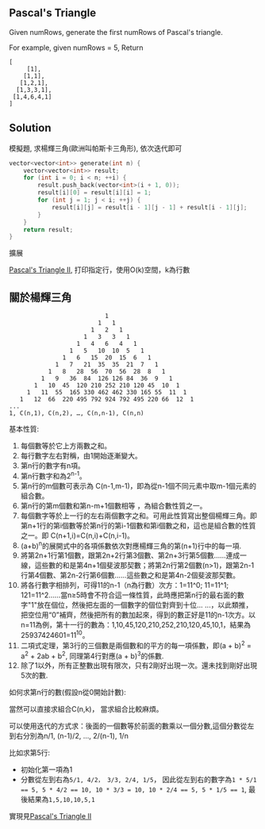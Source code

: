 ## Pascal's Triangle

Given numRows, generate the first numRows of Pascal's triangle.

For example, given numRows = 5,
Return

```
[
     [1],
    [1,1],
   [1,2,1],
  [1,3,3,1],
 [1,4,6,4,1]
]
```

## Solution

模擬題, 求楊輝三角(歐洲叫帕斯卡三角形), 依次迭代即可

```cpp
vector<vector<int>> generate(int n) {
	vector<vector<int>> result;
	for (int i = 0; i < n; ++i) {
		result.push_back(vector<int>(i + 1, 0));
		result[i][0] = result[i][i] = 1;
		for (int j = 1; j < i; ++j) {
			result[i][j] = result[i - 1][j - 1] + result[i - 1][j];
		}
	}
	return result;
}
```

擴展

[Pascal's Triangle II](../PascalsTriangleII), 打印指定行，使用O(k)空間，k為行數

## 關於楊輝三角

```
                           1
                         1   1   
                       1   2   1   
                     1   3   3   1   
                   1   4   6   4   1   
                 1   5   10  10  5   1   
               1   6   15  20  15  6   1   
             1   7   21  35  35  21  7   1   
           1   8   28  56  70  56  28  8   1   
         1   9   36  84  126 126 84  36  9   1   
       1   10  45  120 210 252 210 120 45  10  1   
     1   11  55  165 330 462 462 330 165 55  11  1    
   1   12  66  220 495 792 924 792 495 220 66  12  1
...
1, C(n,1), C(n,2), …, C(n,n-1), C(n,n)
```

基本性質:

1. 每個數等於它上方兩數之和。
2. 每行數字左右對稱，由1開始逐漸變大。
3. 第n行的數字有n項。
4. 第n行數字和為2<sup>n-1</sup>。
5. 第n行的m個數可表示為 C(n-1,m-1)，即為從n-1個不同元素中取m-1個元素的組合數。
6. 第n行的第m個數和第n-m+1個數相等 ，為組合數性質之一。
7. 每個數字等於上一行的左右兩個數字之和。可用此性質寫出整個楊輝三角。即第n+1行的第i個數等於第n行的第i-1個數和第i個數之和，這也是組合數的性質之一。即 C(n+1,i)=C(n,i)+C(n,i-1)。
8. (a+b)<sup>n</sup>的展開式中的各項係數依次對應楊輝三角的第(n+1)行中的每一項.
9. 將第2n+1行第1個數，跟第2n+2行第3個數、第2n+3行第5個數……連成一線，這些數的和是第4n+1個斐波那契數；將第2n行第2個數(n>1)，跟第2n-1行第4個數、第2n-2行第6個數……這些數之和是第4n-2個斐波那契數。
10. 將各行數字相排列，可得11的n-1（n為行數）次方：1=11^0; 11=11^1; 121=11^2……當n≥5時會不符合這一條性質，此時應把第n行的最右面的數字"1"放在個位，然後把左面的一個數字的個位對齊到十位... ...，以此類推，把空位用“0”補齊，然後把所有的數加起來，得到的數正好是11的n-1次方。以n=11為例，第十一行的數為：1,10,45,120,210,252,210,120,45,10,1，結果為 25937424601=11<sup>10</sup>。
11. 二項式定理，第3行的三個數是兩個數和的平方的每一項係數，即(a + b)<sup>2</sup> = a<sup>2</sup> + 2ab + b<sup>2</sup>, 同理第4行對應(a + b)<sup>3</sup>的係數.
12. 除了1以外，所有正整數出現有限次，只有2剛好出現一次。還未找到剛好出現5次的數.

如何求第n行的數(假設n從0開始計數):

當然可以直接求組合C(n,k)， 當求組合比較麻煩。

可以使用迭代的方式求：後面的一個數等於前面的數乘以一個分數,這個分數從左到右分別為n/1, (n-1)/2, ..., 2/(n-1), 1/n

比如求第5行:

* 初始化第一項為1
* 分數從左到右為`5/1, 4/2， 3/3, 2/4, 1/5`， 因此從左到右的數字為`1 * 5/1 == 5, 5 * 4/2 == 10, 10 * 3/3 = 10, 10 * 2/4 == 5, 5 * 1/5 == 1`, 最後結果為`1,5,10,10,5,1`

實現見[Pascal's Triangle II](../PascalsTriangleII)
